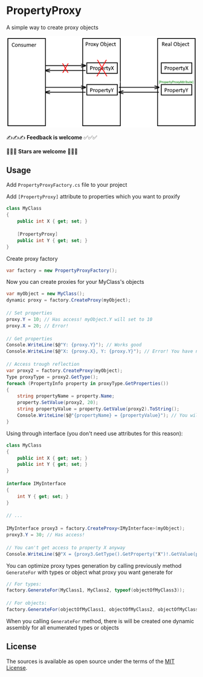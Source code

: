 # PropertyProxy
A simple way to create proxy objects

![Cheme](proxy.png)

✍✍✍ **Feedback is welcome** ✅✅✅

💚💚💚 **Stars are welcome** 💚💚💚

## Usage
Add `PropertyProxyFactory.cs` file to your project

Add `[PropertyProxy]` attribute to properties which you want to proxify
```csharp
class MyClass
{
    public int X { get; set; }
    
    [PropertyProxy]
    public int Y { get; set; }
}
```

Create proxy factory
```csharp
var factory = new PropertyProxyFactory();
```

Now you can create proxies for your MyClass's objects
```csharp
var myObject = new MyClass();
dynamic proxy = factory.CreateProxy(myObject);

// Set properties
proxy.Y = 10; // Has access! myObject.Y will set to 10
proxy.X = 20; // Error!

// Get properties
Console.WriteLine($@"Y: {proxy.Y}"); // Works good
Console.WriteLine($@"X: {proxy.X}, Y: {proxy.Y}"); // Error! You have not access to property X

// Access trough reflection
var proxy2 = factory.CreateProxy(myObject);
Type proxyType = proxy2.GetType();
foreach (PropertyInfo property in proxyType.GetProperties())
{
    string propertyName = property.Name;
    property.SetValue(proxy2, 20);
    string propertyValue = property.GetValue(proxy2).ToString();
    Console.WriteLine($@"{propertyName} = {propertyValue}"); // You will see only "Y = 20"
}
```

Using through interface (you don't need use attributes for this reason):
```csharp
class MyClass
{
    public int X { get; set; }
    public int Y { get; set; }
}

interface IMyInterface
{
    int Y { get; set; }
}

// ...

IMyInterface proxy3 = factory.CreateProxy<IMyInterface>(myObject);
proxy3.Y = 30; // Has access!

// You can't get access to property X anyway
Console.WriteLine($@"X = {proxy3.GetType().GetProperty("X")!.GetValue(proxy3)}"); // Error
```

You can optimize proxy types generation by calling previously method `GenerateFor` with types or object what proxy you want generate for
```csharp
// For types:
factory.GenerateFor(MyClass1, MyClass2, typeof(objectOfMyClass3));

// For objects:
factory.GenerateFor(objectOfMyClass1, objectOfMyClass2, objectOfMyClass3);
```
When you calling `GenerateFor` method, there is will be created one dynamic assembly for all enumerated types or objects

## License

The sources is available as open source under the terms of the [MIT License](http://opensource.org/licenses/MIT).
